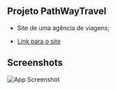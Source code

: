 ## Projeto PathWayTravel

 - Site de uma agência de viagens;
 
 - [Link para o site](https://pathwaytravelsite.web.app/)

 ## Screenshots

![App Screenshot](build/images/screencapture-127-0-0-1-5500-index-html-2023-03-13-04_34_03.png)

